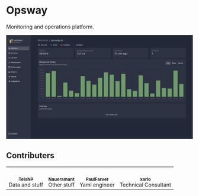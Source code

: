 # Opsway

Monitoring and operations platform.

![homepage_hero](https://raw.githubusercontent.com/opsway-io/.github/main/profile/screenshot.png)

## Contributers

<table>
    <tr>
        <td align="center">
            <a href="https://github.com/teisnp">
                <img src="https://avatars.githubusercontent.com/u/10770056?v=3?s=100" width="100px;" alt="" />
                <br />
                <sub><b>TeisNP</b></sub>
            </a>
            <br />
            <span>Data and stuff</span>
        </td>
        <td align="center">
            <a href="https://github.com/naueramant">
                <img src="https://avatars.githubusercontent.com/u/6765915?v=3?s=100" width="100px;" alt="" />
                <br />
                <sub><b>Naueramant</b></sub>
            </a>
            <br />
            <span>Other stuff</span>
        </td>
        <td align="center">
            <a href="https://github.com/paulfarver">
                <img src="https://avatars.githubusercontent.com/u/10176751?v=3?s=100" width="100px;" alt="" />
                <br />
                <sub><b>PaulFarver</b></sub>
            </a>
            <br />
            <span>Yaml engineer</span>
        </td>
        <td align="center">
            <a href="https://github.com/xario">
                <img src="https://avatars.githubusercontent.com/u/11575571?v=3?s=100" width="100px;" alt="" />
                <br />
                <sub><b>xario</b></sub>
            </a>
            <br />
            <span>Technical Consultant</span>
        </td>
    </tr>
</table>
